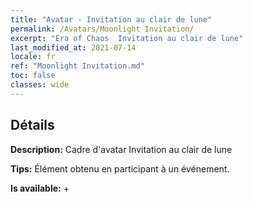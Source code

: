 ```yaml
---
title: "Avatar - Invitation au clair de lune"
permalink: /Avatars/Moonlight Invitation/
excerpt: "Era of Chaos  Invitation au clair de lune"
last_modified_at: 2021-07-14
locale: fr
ref: "Moonlight Invitation.md"
toc: false
classes: wide
---
```

## Détails

 **Description:** Cadre d'avatar Invitation au clair de lune 

 **Tips:** Élément obtenu en participant à un événement. 

 **Is available:**  + 

